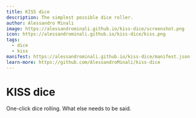 ```yaml
---
title: KISS dice
description: The simplest possible dice roller.
author: Alessandro Minali
image: https://alessandrominali.github.io/kiss-dice/screenshot.png
icon: https://alessandrominali.github.io/kiss-dice/kiss.png
tags:
  - dice
  - kiss
manifest: https://alessandrominali.github.io/kiss-dice/manifest.json
learn-more: https://github.com/AlessandroMinali/kiss-dice
---
```


# KISS dice

One-click dice rolling. What else needs to be said.